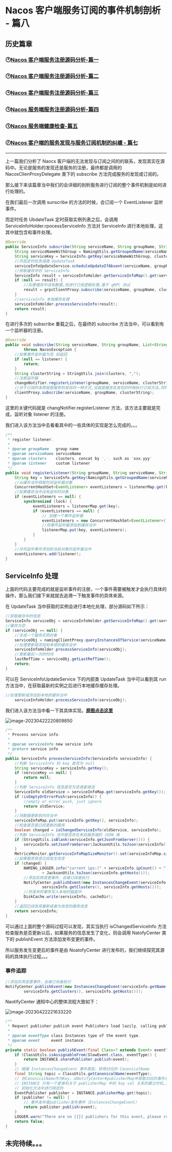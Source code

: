 # Nacos 客户端服务订阅的事件机制剖析 - 篇八

## 历史篇章

### 🕐[Nacos 客户端服务注册源码分析-篇一](http://124.221.240.218:8080/archives/nacos-ke-hu-duan-fu-wu-zhu-ce-yuan-ma-fen-xi-pian-yi)

### 🕑[Nacos 客户端服务注册源码分析-篇二](http://124.221.240.218:8080/archives/nacos-ke-hu-duan-fu-wu-zhu-ce-yuan-ma-pian-er)

### 🕒[Nacos 客户端服务注册源码分析-篇三](http://124.221.240.218:8080/archives/nacoske-hu-duan-shi-li-zhu-ce-yuan-ma-fen-xi-pian-san)

### 🕓[Nacos 服务端服务注册源码分析-篇四](http://124.221.240.218:8080/archives/nacosfu-wu-duan-fu-wu-zhu-ce-yuan-ma-fen-xi---pian-si)

### 🕔[Nacos 服务端健康检查-篇五](http://124.221.240.218:8080/archives/nacosfu-wu-duan-jian-kang-jian-cha-pian-wu)

 ### 🕖[Nacos 客户端的服务发现与服务订阅机制的纠缠 - 篇七](https://peggy-m.top/archives/nacos-ke-hu-duan-de-fu-wu-fa-xian-yu-fu-wu-ding-yue-ji-zhi-de-jiu-chan---pian-qi)

------

上一篇我们分析了 Naocs 客户端的无法发现与订阅之间的的联系，发现其实在源码中。无论是服务的发现还是服务的注册，最终都是调用的 NacosClienProxyDelegate 类下的 subscribe 方法完成服务的发现或订阅的。

那么接下来该篇章当中我们的会详细的剖析服务进行订阅的整个事件机制是如何进行处理的。

在我们最后一次调用 sunscribe 的方法的时候，会订阅一个 EventListener 监听事件。

而定时任务 UbdateTask 定时获取实例列表之后，会调用 ServiceInfoHolder.rpocessServiceInfo 方法对 ServiceInfo 进行本地处理，这其中就包含和事件处理。

~~~ java
@Override
public ServiceInfo subscribe(String serviceName, String groupName, String clusters) throws NacosException {
    String serviceNameWithGroup = NamingUtils.getGroupedName(serviceName, groupName);
    String serviceKey = ServiceInfo.getKey(serviceNameWithGroup, clusters);
    //开启定时任务调度 UpdateTask
    serviceInfoUpdateService.scheduleUpdateIfAbsent(serviceName, groupName, clusters);
    //获取缓存中的 ServiceInfo
    ServiceInfo result = serviceInfoHolder.getServiceInfoMap().get(serviceKey);
    if (null == result) {
        //如果缓存中没有数据,则进行订阅逻辑处理,基于 gRPC 协议
        result = grpcClientProxy.subscribe(serviceName, groupName, clusters);
    }
    //serviceInfo 本地缓存处理
    serviceInfoHolder.processServiceInfo(result);
    return result;
}
~~~

在进行多次的 subscribe 重载之后，在最终的 subscribe 方法当中，可以看到有一个监听器的注册。

~~~ java
@Override
public void subscribe(String serviceName, String groupName, List<String> clusters, EventListener lis
        throws NacosException {
    //如果事件监听器为空 则返回
    if (null == listener) {
        return;
    }
    String clusterString = StringUtils.join(clusters, ",");
    //注册监听器
    changeNotifier.registerListener(groupName, serviceName, clusterString, listener);
    //对于订阅的本质就是服务的发现的一种方式,也就是服务在发现的时候执行订阅方法,同时触发定时任务去服务端拉去数据
    clientProxy.subscribe(serviceName, groupName, clusterString);
}
~~~

这里的关键代码就是 changNotifier.registerListener 方法，该方法主要就是完成，监听对象 listener 的注册。

我们进入该方法当中去看看其中的一些具体的实现是怎么完成的。。。

~~~ java
/**
 * register listener.
 *
 * @param groupName   group name
 * @param serviceName serviceName
 * @param clusters    clusters, concat by ','. such as 'xxx,yyy'
 * @param listener    custom listener
 */
public void registerListener(String groupName, String serviceName, String clusters, EventListener listener) {
    String key = ServiceInfo.getKey(NamingUtils.getGroupedName(serviceName, groupName), clusters);
    //从缓存当中获取时间监听器对象
    ConcurrentHashSet<EventListener> eventListeners = listenerMap.get(key);
    //如果缓存当中没有监听的对象
    if (eventListeners == null) {
        synchronized (lock) {
            eventListeners = listenerMap.get(key);
            if (eventListeners == null) {
                // 创建一个事件监听器
                eventListeners = new ConcurrentHashSet<EventListener>();
                //将事件监听器添加到缓存当中
                listenerMap.put(key, eventListeners);
            }
        }
    }
    //并将监听事件添加到当前对象的监听器当中
    eventListeners.add(listener);
}
~~~

## ServiceInfo 处理

上面的代码主要完成的就是监听事件的注册，一个事件需要被触发才会执行具体的操作，那么我们接下来就就去追溯一下触发事件的具体来源。

在 UpdateTask 当中获取的实例会进行本地化处理，部分源码如下所示：

~~~ java
//获取缓存中的信息
ServiceInfo serviceObj = serviceInfoHolder.getServiceInfoMap().get(serviceKey);
//缓存为空
if (serviceObj == null) {
    //生成一个服务实例对象
    serviceObj = namingClientProxy.queryInstancesOfService(serviceName, groupName, clusters, 0, false);
    //处理更新或添加到本地的缓存当中
    serviceInfoHolder.processServiceInfo(serviceObj);
    //更新最后一次的时间
    lastRefTime = serviceObj.getLastRefTime();
    return;
}
~~~

可以在 ServiceInfoUpdateService 下的内部类 UpdateTask 当中可以看到其 run 方法当中，在获取最新的实例之后进行本地缓存缓存处理。

~~~ java
//处理更新或添加到本地的缓存当中
    serviceInfoHolder.processServiceInfo(serviceObj);
~~~

我们进入该方法当中看一下其具体实现。[**原图点击这里**](https://viewer.diagrams.net/?tags=%7B%7D&highlight=0000ff&edit=_blank&layers=1&nav=1&title=Nacos_%E5%AE%A2%E6%88%B7%E7%AB%AF%E6%9C%8D%E5%8A%A1%E8%AE%A2%E9%98%85%E7%9A%84%E6%97%B6%E9%97%B4%E6%9C%BA%E5%88%B6%E5%89%96%E6%9E%90.drawio#R7Vxbc9o4FP41mmkfwshX7EfMZXdn252dTWfaPgpbgFuDWNkksL9%2BJVnCF2xwwGCSJi%2BxjyRblr7znU9HSoAxXG5%2Fo2i9%2BEwCHAEdBltgjICu6xAa7Be37FKLozupYU7DIDVpmeEx%2FA9LI5TWTRjguFAxISRKwnXR6JPVCvtJwYYoJc%2FFajMSFd%2B6RnN8YHj0UXRo%2FRoGyUJ9RT%2Bz%2F47D%2BUK9WbPdtGSJVGX5JfECBeQ5ZzLGwBhSQpL0arkd4ogPnhqXtN2kpnTfMYpXSZMGXjzRvtIvm3lIksWXH1P36z%2F0QX7GE4o28oNlZ5OdGgEcsAGRt4QmCzInKxSNM6tHyWYVYP4ayO6yOp8IWTOjxow%2FcJLs5OyiTUKYaZEsI1mavpO%2FqPbbpCkmG%2BrjIx8k4ZYgOsfJkXrmfgYYdDFZ4oTuWDuKI5SET8V%2BIImh%2Bb5eNszsQo70C0bdqBh1O2Ld9absYp6IIUkNM8JGID8f9r8bogoeYjGiA1ZBM9fbtJksVw9aU%2BLjOH7E9Cn08R%2BrGfmQu%2BaPzu4%2Bqreyr0pfXOwMM%2Bc6WMJJhgI%2Bpc%2BLMMGPayQm65lxQ3HGZ2EUDUlEqGhrzGZ%2BwIjB8OYUBSGb9EIZsiAHVpxQ8hPnSoK%2BOxUlcjgxTfD2OIIOZ1wxVV%2B6qeIpefucOb0B7dS2yDm8Da%2BEEbsLR8TbMPnGm%2Fcsefc9VzLayieLm526WbHPzTXit9%2FzZVkzcafatej0ZkOn12ow0NjrZdO%2FSSi8UmLH1I0CdnS3BIq0Y7JVCRf7bpwPFU2v5ZOL6QOMLcA%2BZ2DXUkMFSj%2BhKZMBBWShKJyv2LXPJhcz%2F%2FW4t4Yszg5kwTIMghTEmHULTcXzOE7WfNjEQFoesEbH3F2KANk4C715TNU7Wy03PMCeiotyhiXgLsSNwq1qQWazGF8FIe5bC%2FNNPd7pMswrDXsdv7SB64DB5E37pXvaL6FV8MyHdlxT0yqfen1PNW8oDTm3OwxDpgCTDQajTA7%2BiflAZyjbh4GxCTwHeAMw7oOByy860owBws7Mr9KFtu%2Fg6awdXWgYxdiuVQjDve0mwtCpRUi8RqvLAFGGGsXJhq6qp3JvS197jVWB42O%2FcoanjmVaLSl%2F24ClGbYOZxhWzLB1rRnWqkjgVYdrRaenFbrRacC2f92Btzod%2BKo81PsK5gVKSTu9hOnbRZ5rRSg9FIWSfiudpIB9I6HkAhbjXSZ6mPSZAIfBFf6UCskBzhh4fSGmJlxGFVJq3Mzkk%2BeKphoYaHEh%2Byb01ISZudRytJygn9IjOq2JLuMPdHh91nvXBK7oAmtyZM1wZcmmTZGGdTnwhRQf%2F6kK9BDaY9bfq0g5A3Yt5bRbJoIldhkSOGY84I4F%2FBqghdVh0HfMQt7YRks%2B2atpvM4rR1oBptumkm8iGq0Smd4Blt5cjkezmmqXbrM81su1S4OlF%2FdSDwLHFlwvrrmLjsBgLOMBjzkiHvCi1JJesGqWiDsjHiT4c9iFISMEX%2BTXL%2BcO%2Fbf9RWWZO3IB8TNa99ab5MPHY308WHI2pp42aQYiA6LDUAbFTxX9eKM%2BbGu3qhzKTK1r%2BtGr9Njrph%2BnIf3kdvO7oJ%2F6fNBl9MN0psFVL%2BcYJgMscTHkDMQ5ZiAla1mFWpyWPJ1rBs%2FjgpjX8YBnZlzVMf2E8XCBVnMc5LfE759wELR0PXiJdrZH2uRahGPpZq8iTXZbyrG6YJj9FjnINsiz7fJTW%2BQgv0Ge7Zdff4tcJRJOs5neJZvp10wElZkgoewdx%2F3%2B7SWK9JpEn3w87GmW4RR8vZ1EkVv1zOvnifRuztGc6fDnkEsnJNHp8Tn9DMlzNknMUBT%2FgixxPJ0Me4ZmmcUlSCssoY4yFR96A5o446hGs6VuO7CcEhJhIUFLaTfop2L2Rem2LvQrNnxHqNHmC2boWm3p1%2F79yVejCnKvesWsPuB0%2BKg513Oj09edjLMK7er6tawbms6pcenZ2sskgf7O32%2BZvw2zeEjHNjtPeNaf1DsDce3r1nM6c7hDWJHzs%2FgOBC8ygTcGjtdoB7saoOp4mdowf5HM7iTrf5PNxTLY%2B1bXYFfZv1cUMvfL8NuHTLepDLp0FS2aDihFu1wFuTysT8TAEpWW%2F27wRP2%2BA0t4SnvQ7nqsajf7ntiVcZ0ntjgkMUJ1%2FsfJ7XgcUOUBaf1FknC2G4ocQG%2B9mUZhvBg%2FsduTOxLdk2EAfSxO8xyQoWVbWh%2B3Q4YKnvulm3tIhrp5UzI038mw%2Bd%2FjNj2Aeh9k2L9HMlRjeL9kuD%2BqknKgUImeAxxjf3ZMcOBAyUVGj7Y8qsIPmln8wArfYe6LPWdNtPKOHl7JqG4Uxj%2BHyF%2Fg3jNl9PVOnDXEaV%2BRONlt9o8MUthn%2Fw7CGP8P)

![image-20230422220809850](https://peggy-note.oss-cn-hangzhou.aliyuncs.com/images/image-20230422220809850.png)

~~~ java
/**
 * Process service info.
 *
 * @param serviceInfo new service info
 * @return service info
 */
public ServiceInfo processServiceInfo(ServiceInfo serviceInfo) {
    //判断 ServiceInfo 的 key 是否为 null
    String serviceKey = serviceInfo.getKey();
    if (serviceKey == null) {
        return null;
    }
    //判断 ServiceInfo 信息是否为空或者错误
    ServiceInfo oldService = serviceInfoMap.get(serviceInfo.getKey());
    if (isEmptyOrErrorPush(serviceInfo)) {
        //empty or error push, just ignore
        return oldService;
    }
    //将数据更新到内存当中
    serviceInfoMap.put(serviceInfo.getKey(), serviceInfo);
    //检查是否是已经更新的服务
    boolean changed = isChangedServiceInfo(oldService, serviceInfo);
    //判断 ServiceInfo 当中是否存在来自服务端的 JSON 串
    if (StringUtils.isBlank(serviceInfo.getJsonFromServer())) {
        serviceInfo.setJsonFromServer(JacksonUtils.toJson(serviceInfo));
    }
    MetricsMonitor.getServiceInfoMapSizeMonitor().set(serviceInfoMap.size());
    //如果服务信息已经发生改变
    if (changed) {
        NAMING_LOGGER.info("current ips:(" + serviceInfo.ipCount() + ") service: " + serviceInfo.getKey() + " -> "
                + JacksonUtils.toJson(serviceInfo.getHosts()));
        //添加实例变更事件，会被订阅者执行
        NotifyCenter.publishEvent(new InstancesChangeEvent(serviceInfo.getName(), serviceInfo.getGroupName(),
                serviceInfo.getClusters(), serviceInfo.getHosts()));
        //将发布的事件写入本地的磁盘中
        DiskCache.write(serviceInfo, cacheDir);
    }
    //返回已经改变最新或者为改变的服务信息
    return serviceInfo;
}
~~~

可以通过上面的整个源码过程可以发现，其实当执行 isChangedServiceInfo 方法检查服务是否更新以后，如果服务的信息发生了变化，则会调用 NatofyCenter 类下的 publishEvent 方法添加发布变更的事件。

所以服务发生变更后的事件是由 NoatofyCenter 进行发布的，我们继续探究其源码的具体执行过程。。。



### 事件追踪

~~~ java
//添加实例变更事件，会被订阅者执行
NotifyCenter.publishEvent(new InstancesChangeEvent(serviceInfo.getName(), serviceInfo.getGroupName(),
        serviceInfo.getClusters(), serviceInfo.getHosts()));
~~~

NaotifyCenter 通知中心的整体流程大致如下：

![image-20230422221633220](https://peggy-note.oss-cn-hangzhou.aliyuncs.com/images/image-20230422221633220.png) 

~~~ java
/**
 * Request publisher publish event Publishers load lazily, calling publisher.
 *
 * @param eventType class Instances type of the event type.
 * @param event     event instance.
 */
private static boolean publishEvent(final Class<? extends Event> eventType, final Event event) {
    if (ClassUtils.isAssignableFrom(SlowEvent.class, eventType)) {
        return INSTANCE.sharePublisher.publish(event);
    }
    // 根据 InstancesChangeEvent 事件类型，获得对应的 CanonicalName
    final String topic = ClassUtils.getCanonicalName(eventType);
    // 将CanonicalName作为Key，从NotifyCenter#publisherMap中获取对应的事件发布者（EventPublisher）
    // INSTANCE 只有一个是单利关于 publisherMap 中的 key val 关系的建立时机,其实是在 NacosNamingService 实例化时调用 init
    // 初始化方法中进行绑定的
    EventPublisher publisher = INSTANCE.publisherMap.get(topic);
    if (publisher != null) {
        // 事件发布者publisher发布事件（InstancesChangeEvent）
        return publisher.publish(event);
    }
    LOGGER.warn("There are no [{}] publishers for this event, please register", topic);
    return false;
}
~~~

## 未完待续。。。

